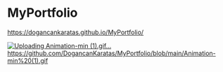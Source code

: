 # MyPortfolio

https://dogancankaratas.github.io/MyPortfolio/ 


[![Uploading Animation-min (1).gif…]()](https://github.com/DogancanKaratas/MyPortfolio/blob/main/Animation-min%20(1).gif)https://github.com/DogancanKaratas/MyPortfolio/blob/main/Animation-min%20(1).gif
